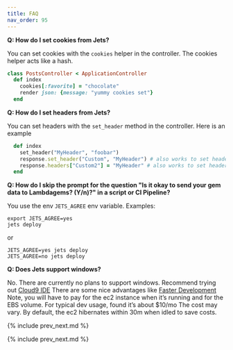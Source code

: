 ```yaml
---
title: FAQ
nav_order: 95
---
```


**Q: How do I set cookies from Jets?**

You can set cookies with the `cookies` helper in the controller. The cookies helper acts like a hash.

```ruby
class PostsController < ApplicationController
  def index
    cookies[:favorite] = "chocolate"
    render json: {message: "yummy cookies set"}
  end
```

**Q: How do I set headers from Jets?**

You can set headers with the `set_header` method in the controller.  Here is an example

```ruby
  def index
    set_header("MyHeader", "foobar")
    response.set_header("Custom", "MyHeader") # also works to set headers
    response.headers["Custom2"] = "MyHeader" # also works to set headers
  end
```

**Q: How do I skip the prompt for the question "Is it okay to send your gem data to Lambdagems? (Y/n)?" in a script or CI Pipeline?**

You use the env `JETS_AGREE` env variable. Examples:

    export JETS_AGREE=yes
    jets deploy

or

    JETS_AGREE=yes jets deploy
    JETS_AGREE=no jets deploy

**Q: Does Jets support windows?**

No. There are currently no plans to support windows.  Recommend trying out [Cloud9 IDE](https://aws.amazon.com/cloud9/) There are some nice advantages like [Faster Development](https://rubyonjets.com/docs/faster-development/) Note, you will have to pay for the ec2 instance when it’s running and for the EBS volume. For typical dev usage, found it’s about $10/mo The cost may vary. By default, the ec2 hibernates within 30m when idled to save costs.

{% include prev_next.md %}

{% include prev_next.md %}
